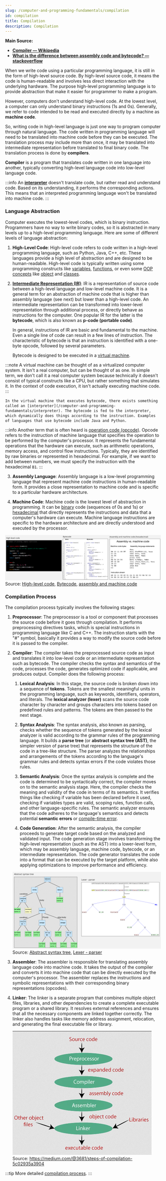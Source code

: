 ```yaml
---
slug: /computer-and-programming-fundamentals/compilation
id: compilation
title: Compilation
description: Compilation
---
```


**Main Source:**

- **[Compiler — Wikipedia](https://en.wikipedia.org/wiki/Compiler)**
- **[What is the difference between assembly code and bytecode? — stackoverflow](https://stackoverflow.com/questions/1782415/what-is-the-difference-between-assembly-code-and-bytecode)**

When we write code using a particular programming language, it is still in the form of high-level source code. By high-level source code, it means the code is human-readable and involves less direct interaction with the underlying hardware. The purpose high-level programming language is to provide abstraction that make it easier for programmer to make a program.

However, computers don't understand high-level code. At the lowest level, a computer can only understand binary instructions (1s and 0s). Generally, we refer to code intended to be read and executed directly by a machine as **machine code**.

So, writing code in high-level language is just one way to program computer through natural language. The code written in programming language will need to be translated into machine code before they can be executed. The translation process may include more than once, it may be translated into intermediate representation before translated to final binary code. The translation process is done by **compilers**.

**Compiler** is a program that translates code written in one language into another, typically converting high-level language code into low-level language code.

:::info
An **[interpreter](/computer-and-programming-fundamentals/interpreter)** doesn't translate code, but rather read and understand code. Based on its understanding, it performs the corresponding actions. This means that an interpreted programming language won't be translated into machine code.
:::

### Language Abstraction

Computer executes the lowest-level codes, which is binary instruction. Programmers have no way to write binary codes, so it is abstracted in many levels up to a high-level programming language. Here are some of different levels of language abstraction:

1.  **High-Level Code**: High-level code refers to code written in a high-level programming language, such as Python, Java, C++, etc. These languages provide a high level of abstraction and are designed to be human-readable. High-level code is typically written using some programming constructs like [variables](/computer-and-programming-fundamentals/programming-concepts#variables--data-types), [functions](/computer-and-programming-fundamentals/programming-concepts#functions), or even some [OOP concepts](/computer-and-programming-fundamentals/object-oriented-programming) like [object](/computer-and-programming-fundamentals/object-oriented-programming#object) and [classes](/computer-and-programming-fundamentals/object-oriented-programming#class).

2.  **[Intermediate Representation (IR)](/compilers-and-programming-languages/intermediate-representation)**: IR is a representation of source code between a high-level language and low-level machine code. It is a general term for an abstraction of machine code that is higher than assembly language (see next) but lower than a high-level code. An intermediate representation can be transformed into lower-level representation through additional process, or directly behave as instructions for the computer. One popular IR for the latter is the **bytecode**, which is also known as **p-code (portable code)**.

    In general, instructions of IR are basic and fundamental to the machine. Even a single line of code can result in a few lines of instruction. The characteristic of bytecode is that an instruction is identified with a one-byte opcode, followed by several parameters.

    Bytecode is designed to be executed in a [virtual machine](/cloud-computing-and-distributed-systems/virtualization).

   :::note
    A virtual machine can be thought of as a virtualized computer system. It isn't a real computer, but can be thought of as one. In simple term, we don't call it a real computer system because technically it doesn't consist of typical constructs like a CPU, but rather something that simulates it. In the context of code execution, it isn't actually executing machine code.
   :::

    In the virtual machine that executes bytecode, there exists something called an [interpreter](/computer-and-programming-fundamentals/interpreter). The bytecode is fed to the interpreter, which dynamically does things according to the instruction. Examples of languages that use bytecode include Java and Python.

   :::info
    Another term that is often heard is [operation code (opcode)](/computer-organization-and-architecture/isa#instructions). Opcode refers to the instruction of machine language that specifies the operation to be performed by the computer's processor. It represents the fundamental operations that the hardware can execute, such as arithmetic operations, memory access, and control flow instructions. Typically, they are identified by raw binaries or represented in hexadecimal. For example, if we want to add between numbers, we must specify the instruction with the hexadecimal `B1`.
   :::

3.  **Assembly Language**: Assembly language is a low-level programming language that represent machine code instructions in human-readable form. It provides a close representation to machine code and is specific to a particular hardware architecture.

4.  **Machine Code**: Machine code is the lowest level of abstraction in programming. It can be [binary](/computer-and-programming-fundamentals/number-system#binary) code (sequences of 0s and 1s) or [hexadecimal](/computer-and-programming-fundamentals/number-system#hexadecimal) that directly represents the instructions and data that a computer's hardware can execute. Machine language instructions are specific to the hardware architecture and are directly understood and executed by the processor.

![Language abstraction comparison](./language-abstraction.png)  
Source: [High-level code](https://stackify.com/python-tips-10-tricks-for-optimizing-your-code/), [Bytecode](https://www.sciencedirect.com/topics/computer-science/bytecode), [assembly and machine code](https://www.nayuki.io/page/a-fundamental-introduction-to-x86-assembly-programming)

### Compilation Process

The compilation process typically involves the following stages:

1. **Preprocessor**: The preprocessor is a tool or component that processes the source code before it goes through compilation. It performs preprocessing directives tasks, which is special instructions in programming language like C and C++. The instruction starts with the "#" symbol, basically it provides a way to modify the source code before it is passed to the compiler.

2. **Compiler**: The compiler takes the preprocessed source code as input and translates it into low-level code or an intermediate representation such as bytecode. The compiler checks the syntax and semantics of the code, processes the code, generates optimized code if applicable, and produces output. Compiler does the following process:

   1. **Lexical Analysis**: In this stage, the source code is broken down into a sequence of **tokens**. Tokens are the smallest meaningful units in the programming language, such as keywords, identifiers, operators, and literals. The **lexical analyzer (lexer)** scans the source code character by character and groups characters into tokens based on predefined rules and patterns. The tokens are then passed to the next stage.

   2. **Syntax Analysis**: The syntax analysis, also known as parsing, checks whether the sequence of tokens generated by the lexical analyzer is valid according to the grammar rules of the programming language. It builds a **parse tree** (or **abstract syntax tree (AST)**, the simpler version of parse tree) that represents the structure of the code in a tree-like structure. The parser analyzes the relationships and arrangements of the tokens according to the language's grammar rules and detects syntax errors if the code violates those rules.

   3. **Semantic Analysis**: Once the syntax analysis is complete and the code is determined to be syntactically correct, the compiler moves on to the semantic analysis stage. Here, the compiler checks the meaning and validity of the code in terms of its semantics. It verifies things like checking if variable has been declared before it used, checking if variables types are valid, scoping rules, function calls, and other language-specific rules. The semantic analyzer ensures that the code adheres to the language's semantics and detects potential **semantic errors** or [compile-time error](/computer-and-programming-fundamentals/programming-concepts#type-of-error).

   4. **Code Generation**: After the semantic analysis, the compiler proceeds to generate target code based on the analyzed and validated input. The code generation stage involves transforming the high-level representation (such as the AST) into a lower-level form, which may be assembly language, machine code, bytecode, or an intermediate representation. The code generator translates the code into a format that can be executed by the target platform, while also applying optimizations to improve performance and efficiency.

   ![Compiler operation](./compiler-operation.png)  
   Source: [Abstract syntax tree](https://en.wikipedia.org/wiki/Abstract_syntax_tree), [Lexer - parser](https://en.wikipedia.org/wiki/Compiler#/media/File:Xxx_Scanner_and_parser_example_for_C.gif)

3. **Assembler**: The assembler is responsible for translating assembly language code into machine code. It takes the output of the compiler and converts it into machine code that can be directly executed by the computer's processor. The assembler replaces the instructions and symbolic representations with their corresponding binary representations (opcodes).

4. **Linker**: The linker is a separate program that combines multiple object files, libraries, and other dependencies to create a complete executable program or a shared library. It resolves external references and ensures that all the necessary components are linked together correctly. The linker also handles tasks like memory address assignment, relocation, and generating the final executable file or library.

   ![Compilation process](./compilation-process.png)  
   Source: https://medium.com/@3681/steps-of-compilation-5c02935a3904

:::tip
More detailed [compilation process](/compilers-and-programming-languages/cpl-fundamentals#compiler-toolchain).
:::
